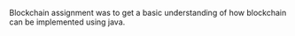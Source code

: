 Blockchain assignment was to get a basic understanding of how blockchain can be implemented using java.

